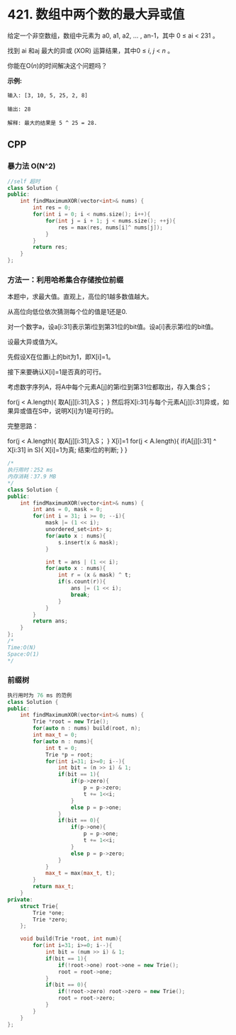 # 421. 数组中两个数的最大异或值

给定一个非空数组，数组中元素为 a0, a1, a2, … , an-1，其中 0 ≤ ai < 231 。

找到 ai 和aj 最大的异或 (XOR) 运算结果，其中0 ≤ *i*, *j* < *n* 。

你能在O(*n*)的时间解决这个问题吗？

**示例:**

```
输入: [3, 10, 5, 25, 2, 8]

输出: 28

解释: 最大的结果是 5 ^ 25 = 28.
```

## CPP

### 暴力法 O(N^2)

```cpp
//self 超时
class Solution {
public:
    int findMaximumXOR(vector<int>& nums) {
        int res = 0;
        for(int i = 0; i < nums.size(); i++){
            for(int j = i + 1; j < nums.size(); ++j){
                res = max(res, nums[i]^ nums[j]);
            }
        }
        return res;
    }
};
```



### 方法一：利用哈希集合存储按位前缀

本题中，求最大值。直观上，高位的1越多数值越大。

从高位向低位依次猜测每个位的值是1还是0.

对一个数字a，设a[i:31]表示第i位到第31位的bit值。设a[i]表示第i位的bit值。

设最大异或值为X。

先假设X在位置i上的bit为1，即X[i]=1。

接下来要确认X[i]=1是否真的可行。

考虑数字序列A，将A中每个元素A[j]的第i位到第31位都取出，存入集合S；


for(j < A.length){
    取A[j][i:31]入S；
}
然后将X[i:31]与每个元素A[j][i:31]异或，如果异或值在S中，说明X[i]为1是可行的。

完整思路：

for(j < A.length){
    取A[j][i:31]入S；
}
X[i]=1
for(j < A.length){
    if(A[j][i:31] ^ X[i:31] in S){
        X[i]=1为真;
        结束i位的判断;
    }
}

```cpp
/*
执行用时：252 ms
内存消耗：37.9 MB
*/
class Solution {
public:
    int findMaximumXOR(vector<int>& nums) {
        int ans = 0, mask = 0;
        for(int i = 31; i >= 0; --i){
            mask |= (1 << i);
            unordered_set<int> s;
            for(auto x : nums){
                s.insert(x & mask);
            }

            int t = ans | (1 << i);
            for(auto x : nums){
                int r = (x & mask) ^ t;
                if(s.count(r)){
                    ans |= (1 << i);
                    break;
                }
            }
        }
        return ans;
    }
};
/*
Time:O(N)
Space:O(1)
*/
```





### 前缀树

```cpp
执行用时为 76 ms 的范例
class Solution {
public:
    int findMaximumXOR(vector<int>& nums) {
        Trie *root = new Trie();
        for(auto n : nums) build(root, n);
        int max_t = 0;
        for(auto n : nums){
            int t = 0;
            Trie *p = root;
            for(int i=31; i>=0; i--){
                int bit = (n >> i) & 1;
                if(bit == 1){
                    if(p->zero){
                        p = p->zero;
                        t += 1<<i;
                    }
                    else p = p->one;
                }
                if(bit == 0){
                    if(p->one){
                        p = p->one;
                        t += 1<<i;
                    }
                    else p = p->zero;
                }
            }
            max_t = max(max_t, t);
        }
        return max_t;
    }
private:
    struct Trie{
        Trie *one;
        Trie *zero;
    };

    void build(Trie *root, int num){
        for(int i=31; i>=0; i--){
            int bit = (num >> i) & 1;
            if(bit == 1){
                if(!root->one) root->one = new Trie();
                root = root->one;
            }
            if(bit == 0){
                if(!root->zero) root->zero = new Trie();
                root = root->zero;
            }
        }
    }
};
```

